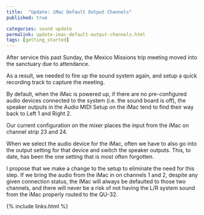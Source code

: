 ```yaml
---
title:  "Update: iMac Default Output Channels"
published: true

categories: sound update
permalink: update-imac-default-output-channels.html
tags: [getting_started]
---
```


After service this past Sunday, the Mexico Missions trip meeting moved into the sanctuary due to attendance.

As a result, we needed to fire up the sound system again, and setup a quick recording track to capture the meeting.

By default, when the iMac is powered up, if there are no pre-configured audio devices connected to the system (i.e. the sound board is off), the speaker outputs in the Audio MIDI Setup on the iMac tend to find their way back to Left 1 and Right 2.

Our current configuration on the mixer places the input from the iMac on channel strip 23 and 24.

When we select the audio device for the iMac, often we have to also go into the output setting for that device and switch the speaker outputs.  This, to date, has been the one setting that is most often forgotten.

I propose that we make a change to the setup to eliminate the need for this step.  If we bring the audio from the iMac in on channels 1 and 2, despite any given connection status, the iMac will always be defaulted to those two channels, and there will never be a risk of not having the L/R system sound from the iMac properly routed to the QU-32.

{% include links.html %}
